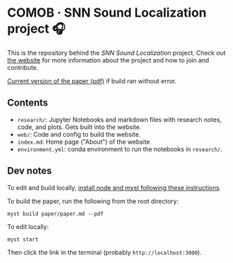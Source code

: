 # COMOB · SNN Sound Localization project 🎧

This is the repository behind the _SNN Sound Localization_ project. Check out [the website](https://comob-project.github.io/snn-sound-localization/) for more information about the project and how to join and contribute.

[Current version of the paper (pdf)](https://github.com/comob-project/snn-sound-localization/releases/download/latest/paper.pdf) if build ran without error.


## Contents

- `research/`: Jupyter Notebooks and markdown files with research notes, code, and plots. Gets built into the website.
- `web/`: Code and config to build the website.
- `index.md`: Home page ("About") of the website
- `environment.yml`: conda environment to run the notebooks in `research/`.

## Dev notes

To edit and build locally, [install node and myst following these instructions](https://mystmd.org/guide/quickstart).

To build the paper, run the following from the root directory:

```
myst build paper/paper.md --pdf
```

To edit locally:

```
myst start
```

Then click the link in the terminal (probably ``http://localhost:3000``).